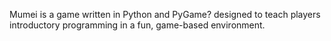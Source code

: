 Mumei is a game written in Python and PyGame? designed to teach players introductory programming in a fun, game-based environment.